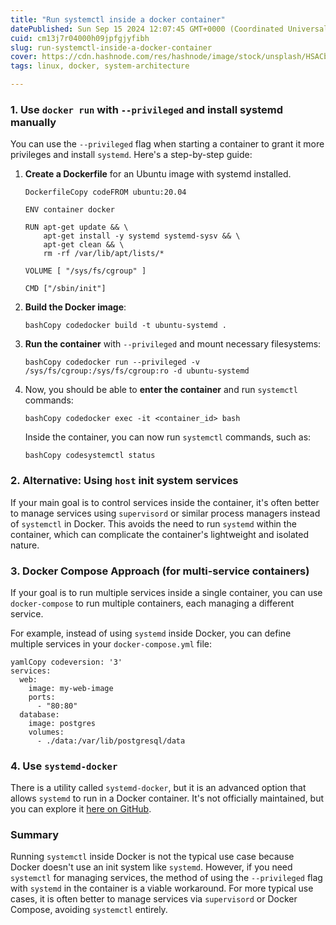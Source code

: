 ```yaml
---
title: "Run systemctl inside a docker container"
datePublished: Sun Sep 15 2024 12:07:45 GMT+0000 (Coordinated Universal Time)
cuid: cm13j7r04000h09jpfgjyfibh
slug: run-systemctl-inside-a-docker-container
cover: https://cdn.hashnode.com/res/hashnode/image/stock/unsplash/HSACbYjZsqQ/upload/732523e86a5599c92820669b3e02921a.jpeg
tags: linux, docker, system-architecture

---
```


### 1\. **Use** `docker run` with `--privileged` and install systemd manually

You can use the `--privileged` flag when starting a container to grant it more privileges and install `systemd`. Here's a step-by-step guide:

1. **Create a Dockerfile** for an Ubuntu image with systemd installed.
    
    ```plaintext
    DockerfileCopy codeFROM ubuntu:20.04
    
    ENV container docker
    
    RUN apt-get update && \
        apt-get install -y systemd systemd-sysv && \
        apt-get clean && \
        rm -rf /var/lib/apt/lists/*
    
    VOLUME [ "/sys/fs/cgroup" ]
    
    CMD ["/sbin/init"]
    ```
    
2. **Build the Docker image**:
    
    ```plaintext
    bashCopy codedocker build -t ubuntu-systemd .
    ```
    
3. **Run the container** with `--privileged` and mount necessary filesystems:
    
    ```plaintext
    bashCopy codedocker run --privileged -v /sys/fs/cgroup:/sys/fs/cgroup:ro -d ubuntu-systemd
    ```
    
4. Now, you should be able to **enter the container** and run `systemctl` commands:
    
    ```plaintext
    bashCopy codedocker exec -it <container_id> bash
    ```
    
    Inside the container, you can now run `systemctl` commands, such as:
    
    ```plaintext
    bashCopy codesystemctl status
    ```
    

### 2\. **Alternative: Using** `host` init system services

If your main goal is to control services inside the container, it's often better to manage services using `supervisord` or similar process managers instead of `systemctl` in Docker. This avoids the need to run `systemd` within the container, which can complicate the container's lightweight and isolated nature.

### 3\. **Docker Compose Approach (for multi-service containers)**

If your goal is to run multiple services inside a single container, you can use `docker-compose` to run multiple containers, each managing a different service.

For example, instead of using `systemd` inside Docker, you can define multiple services in your `docker-compose.yml` file:

```plaintext
yamlCopy codeversion: '3'
services:
  web:
    image: my-web-image
    ports:
      - "80:80"
  database:
    image: postgres
    volumes:
      - ./data:/var/lib/postgresql/data
```

### 4\. **Use** `systemd-docker`

There is a utility called `systemd-docker`, but it is an advanced option that allows `systemd` to run in a Docker container. It's not officially maintained, but you can explore it [here on GitHub](https://github.com/kinvolk/systemd-docker).

### Summary

Running `systemctl` inside Docker is not the typical use case because Docker doesn't use an init system like `systemd`. However, if you need `systemctl` for managing services, the method of using the `--privileged` flag with `systemd` in the container is a viable workaround. For more typical use cases, it is often better to manage services via `supervisord` or Docker Compose, avoiding `systemctl` entirely.